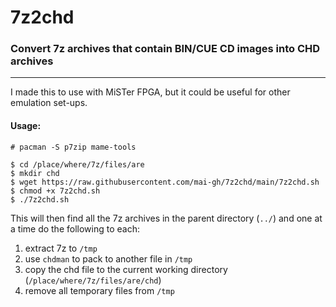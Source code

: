 # 7z2chd

### Convert 7z archives that contain BIN/CUE CD images into CHD archives

---

I made this to use with MiSTer FPGA, but it could be useful for other emulation set-ups.

#### Usage:

```
# pacman -S p7zip mame-tools

$ cd /place/where/7z/files/are 
$ mkdir chd
$ wget https://raw.githubusercontent.com/mai-gh/7z2chd/main/7z2chd.sh
$ chmod +x 7z2chd.sh
$ ./7z2chd.sh
```

This will then find all the 7z archives in the parent directory (`../`) and one at a time do the following to each:

1. extract 7z to `/tmp`
2. use `chdman` to pack to another file in `/tmp`
3. copy the chd file to the current working directory (`/place/where/7z/files/are/chd`)
4. remove all temporary files from `/tmp`


